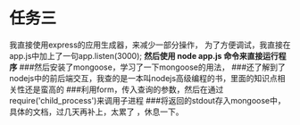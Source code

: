 # 任务三  
我直接使用express的应用生成器，来减少一部分操作，
为了方便调试，我直接在app.js中加上了一句app.listen(3000);
**然后使用 node app.js 命令来直接运行程序**
###然后安装了mongoose，学习了一下mongoose的用法，
###还了解到了nodejs中的前后端交互，我查的是一本叫nodejs高级编程的书，里面的知识点相关性还是蛮高的
###利用form，传入查询的参数，然后在通过require('child_process')来调用子进程
###将返回的stdout存入mongoose中，
具体的文档，过几天再补上，太累了 ，休息一下。

